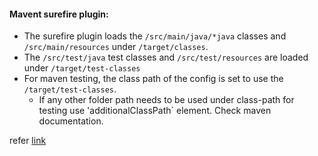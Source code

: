 #### Mavent surefire plugin:
  - The surefire plugin loads the `/src/main/java/*java` classes and `/src/main/resources` under `/target/classes`.
  - The `/src/test/java` test classes and `/src/test/resources` are loaded under `/target/test-classes`
  - For maven testing, the class path of the config is set to use the `/target/test-classes`. 
      - If any other folder path needs to be used under class-path for testing use 'additionalClassPath` element. Check maven documentation.


refer [link](https://www.codetab.org/tutorial/apache-maven/plugins/maven-resources-plugin/)
